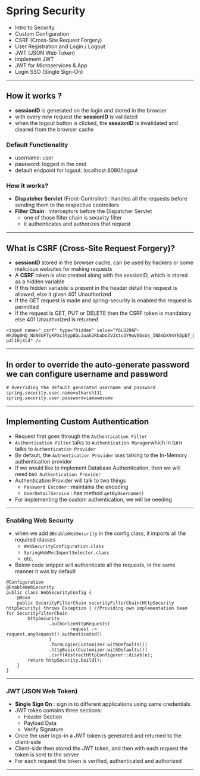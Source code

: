 # Spring Security
- Intro to Security
- Custom Configuration
- CSRF (Cross-Site Request Forgery)
- User Registration and Login / Logout
- JWT (JSON Web Token)
- Implement JWT
- JWT for Microservices & App
- Login SSO (Single Sign-On)

********************************************************************

## How it works ?
- **sessionID** is generated on the login and stored in the browser
- with every new request the **sessionID** is validated
- when the logout button is clicked, the **sessionID** is invalidated and cleared from the browser cache

### Default Functionality
- username: user
- password: logged in the cmd
- default endpoint for logout: localhost:8080/logout

### How it works?
- **Dispatcher Servlet** (Front-Controller) : handles all the requests before sending them to the respective controllers
- **Filter Chain** : interceptors before the Dispatcher Servlet
	- one of those filter chain is security filter
	- it authenticates and authorizes that request

********************************************************************

## What is CSRF (Cross-Site Request Forgery)?
- **sessionID** stored in the browser cache, can be used by hackers or some malicious websites for making requests
- A **CSRF** token is also created along with the sessionID, which is stored as a hidden variable
- If this hidden variable is present in the header detail the request is allowed, else it given 401 Unauthorized
- If the GET request is made and spring-security is enabled the request is permitted
- If the request is GET, PUT or DELETE then the CSRF token is mandatory else 401 Unauthorized is returned
```
<input name="_csrf" type="hidden" value="Y6LU20AP-Wk20g0NQ_NSNEUFTyKPXc39yp8GLiuah2RbuboZVJXtv3Y9wV8bsGs_IN5mDXVnYkDpbf_Qq683GU-p4lI6j4l4" />
```

********************************************************************

## In order to override the auto-generate password we can configure username and password
```
# Overriding the default generated username and password
spring.security.user.name=utkarsh111
spring.security.user.password=iamawesome
```
********************************************************************
## Implementing Custom Authentication
- Request first goes through the `Authentication Filter`
- `Authentication Filter` talks to `Authentication Manager`which in turn talks to `Authentication Provider`
- By default, the `Authentication Provider` was talking to the In-Memory authentication provider
- If we would like to implement Database Authentication, then we will need `DAO Authentication Provider`
- Authentication Provider will talk to two things
  - `Password Encoder` : maintains the encoding
  - `UserDetailService` : has method `getByUsername()`
- For implementing the custom authentication, we will be needing
********************************************************************
### Enabling Web Security
- when we add `@EnableWebSecurity` in the config class, it imports all the required classes
  - `WebSecurityConfiguration.class`
  - `SpringWebMvcImportSelector.class`
  - etc.
- Below code snippet will authenticate all the requests, in the same manner it was by default
```
@Configuration
@EnableWebSecurity
public class WebSecurityConfig {
    @Bean
    public SecurityFilterChain securityFilterChain(HttpSecurity httpSecurity) throws Exception { //Providing own implementation bean for SecurityFilterChain
        httpSecurity
                .authorizeHttpRequests(
                        request -> request.anyRequest().authenticated()
                )
                .formLogin(Customizer.withDefaults())
                .httpBasic(Customizer.withDefaults())
                .csrf(AbstractHttpConfigurer::disable);
        return httpSecurity.build();
    }
}
```
********************************************************************

### JWT (JSON Web Token)
- **Single Sign On** : sign in to different applications using same credentials
- JWT token contains three sections:
  - Header Section
  - Payload Data
  - Verify Signature
- Once the user logs-in a JWT token is generated and returned to the client-side
- Client-side then stored the JWT token, and then with each request the token is sent to the server
- For each request the token is verified, authenticated and authorized
********************************************************************